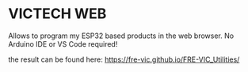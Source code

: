 # VICTECH WEB

Allows to program my ESP32 based products in the web browser. No Arduino IDE or VS Code required!

the result can be found here: https://fre-vic.github.io/FRE-VIC_Utilities/
